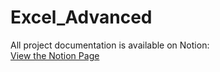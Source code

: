 # Excel_Advanced

All project documentation is available on Notion:  
[View the Notion Page](https://www.notion.so/NETFLIX-Movies-Excel-Data-Analysis-229b5ccbf0c380bc8fc6c503c372b12e?source=copy_link)
